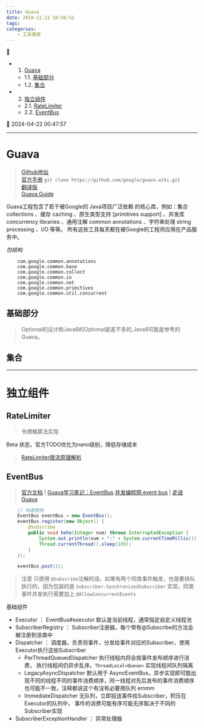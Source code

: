 ```yaml
---
title: Guava
date: 2018-11-21 10:56:52
tags: 
categories: 
    - 工具类库
---
```


💠

- 1. [Guava](#guava)
    - 1.1. [基础部分](#基础部分)
    - 1.2. [集合](#集合)
- 2. [独立组件](#独立组件)
    - 2.1. [RateLimiter](#ratelimiter)
    - 2.2. [EventBus](#eventbus)

💠 2024-04-22 00:47:57
****************************************
# Guava
> [Github地址](https://github.com/google/guava)  
> [官方手册](https://github.com/google/guava/wiki) `git clone https://github.com/google/guava.wiki.git`  
> [翻译版](http://ifeve.com/google-guava/)  
> [Guava Guide](https://www.baeldung.com/guava-guide)  

Guava工程包含了若干被Google的 Java项目广泛依赖 的核心库，例如：集合 collections 、缓存 caching 、原生类型支持 [primitives support] 、并发库 concurrency libraries 、通用注解 common annotations 、字符串处理 string processing 、I/O 等等。 所有这些工具每天都在被Google的工程师应用在产品服务中。

_包结构_
```
    com.google.common.annotations
    com.google.common.base
    com.google.common.collect
    com.google.common.io
    com.google.common.net
    com.google.common.primitives
    com.google.common.util.concurrent
```

## 基础部分
> Optional的设计和Java8的Optional是差不多的,Java8可能是参考的Guava。

## 集合

************************

# 独立组件
## RateLimiter
> 令牌桶算法实现

Beta 状态，官方TODO优化为nano级别，降低存储成本

> [RateLimiter限流原理解析](https://zhuanlan.zhihu.com/p/60979444)

## EventBus
> [官方文档](https://github.com/google/guava/wiki/EventBusExplained) | [Guava学习笔记：EventBus](http://www.cnblogs.com/peida/p/EventBus.html)
> [并发编程网 event bus](http://ifeve.com/google-guava-eventbus/) | [走进Guava](https://www.yeetrack.com/?p=1177)

```java
    // 快速使用
    EventBus eventBus = new EventBus();
    eventBus.register(new Object() {
        @Subscribe
        public void hehe(Integer num) throws InterruptedException {
            System.out.println(num + ":" + System.currentTimeMillis());
            Thread.currentThread().sleep(100);
        }
    });

    eventBus.post(1);
```
> 注意 只使用 `@Subscribe`注解的话，如果有两个同类事件触发，也是要排队执行的，因为包装的是 `Subscriber.SynchronizedSubscriber` 实现，同类事件并发执行需要加上 `@AllowConcurrentEvents`

基础组件

- Executor ： EventBus#executor 默认是当前线程，通常指定自定义线程池
- SubscriberRegistry ： Subscriber注册器，每个带有@Subscribe的方法会被注册到该类中
- Dispatcher ： 调度器，负责将事件，分发给事件对应的Subscriber，使用Executor执行这些Subscriber
    - PerThreadQueuedDispatcher 执行线程内将会按事件发布顺序进行消费， 执行线程间仍异步乱序。`ThreadLocal<Queue>` 实现线程间队列隔离
    - LegacyAsyncDispatcher 默认用于 AsyncEventBus，异步实现即可能出现不同的线程不同的事件消费顺序，同一线程对先后发布的事件消费顺序也可能不一致，注释都说这个有没有必要用队列 emmm
    - ImmediateDispatcher 无队列，立即投送事件给Subscriber，积压在Executor的队列中， 事件的消费可能有序可能无序取决于不同的Subscriber实现
- SubscriberExceptionHandler ： 异常处理器

